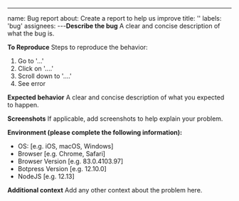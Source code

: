 ---

name: Bug report
about: Create a report to help us improve
title: ''
labels: 'bug'
assignees: 
---**Describe the bug**
A clear and concise description of what the bug is.

**To Reproduce**
Steps to reproduce the behavior:

1. Go to '...'
2. Click on '....'
3. Scroll down to '....'
4. See error

**Expected behavior**
A clear and concise description of what you expected to happen.

**Screenshots**
If applicable, add screenshots to help explain your problem.

**Environment (please complete the following information):**

- OS: [e.g. iOS, macOS, Windows]
- Browser [e.g. Chrome, Safari]
- Browser Version [e.g. 83.0.4103.97]
- Botpress Version [e.g. 12.10.0]
- NodeJS [e.g. 12.13]

**Additional context**
Add any other context about the problem here.
